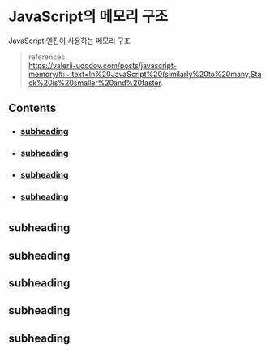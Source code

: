 # JavaScript의 메모리 구조

JavaScript 엔진이 사용하는 메모리 구조    
> references       
> https://valerii-udodov.com/posts/javascript-memory/#:~:text=In%20JavaScript%20(similarly%20to%20many,Stack%20is%20smaller%20and%20faster.    

## Contents		
* ### [subheading](#)      
* ### [subheading](#)      
* ### [subheading](#)      
* ### [subheading](#)      

#    

## subheading

## subheading

## subheading

## subheading

## subheading
